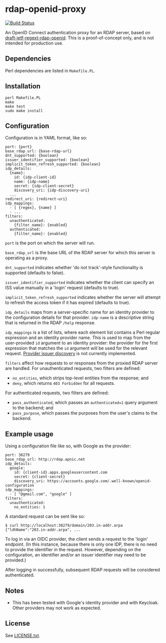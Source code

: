 # rdap-openid-proxy

[![Build Status](https://github.com/APNIC-net/rdap-openid-proxy/workflows/build/badge.svg?branch=master)](https://github.com/APNIC-new/rdap-openid-proxy/actions)

An OpenID Connect authentication proxy for an RDAP server, based on
[draft-ietf-regext-rdap-openid](https://tools.ietf.org/html/draft-ietf-regext-rdap-openid-17).
This is a proof-of-concept only, and is not intended for production
use.

## Dependencies

Perl dependencies are listed in `Makefile.PL`.

## Installation

    perl Makefile.PL
    make
    make test
    sudo make install

## Configuration

Configuration is in YAML format, like so:

    port: {port}
    base_rdap_url: {base-rdap-url}
    dnt_supported: {boolean}
    issuer_identifier_supported: {boolean}
    implicit_token_refresh_supported: {boolean}
    idp_details:
      {name}:
        id: {idp-client-id}
        name: {idp-name}
        secret: {idp-client-secret}
        discovery_uri: {idp-discovery-uri}
      ...
    redirect_uri: {redirect-uri}
    idp_mappings:
      - [ {regex}, {name} ]
      - ...
    filters:
      unauthenticated:
        {filter_name}: {enabled}
      authenticated:
        {filter_name}: {enabled}

`port` is the port on which the server will run.

`base_rdap_url` is the base URL of the RDAP server for which this
server is operating as a proxy.

`dnt_supported` indicates whether 'do not track'-style functionality
is supported (defaults to false).

`issuer_identifier_supported` indicates whether the client can
specify an ISS value manually in a 'login' request (defaults to
true).

`implicit_token_refresh_supported` indicates whether the server will
attempt to refresh the access token if it has expired (defaults to
true).

`idp_details` maps from a server-specific name for an
identity provider to the configuration details for that provider.
`idp-name` is a descriptive string that is returned in the RDAP
`/help` response.

`idp_mappings` is a list of lists, where each element list contains a
Perl regular expression and an identity provider name.  This is used
to map from the user-provided `id` argument to an identity provider:
the provider for the first expression that matches the `id` argument
will be used for the relevant request.  [Provider issuer
discovery](https://openid.net/specs/openid-connect-discovery-1_0.html#IssuerDiscovery)
is not currently implemented.

`filters` affect how requests to or responses from the proxied RDAP
server are handled.  For unauthenticated requests, two filters
are defined:

   * `no_entities`, which strips top-level entities from the response; and
   * `deny`, which returns `403 Forbidden` for all requests.

For authenticated requests, two filters are defined:

   * `pass_authenticated`, which passes an `authenticated=1` query
     argument to the backend; and
   * `pass_purpose`, which passes the purposes from the user's claims
     to the backend.

## Example usage

Using a configuration file like so, with Google as the provider:

    port: 38279
    base_rdap_url: http://rdap.apnic.net
    idp_details:
      google:
        id: {client-id}.apps.googleusercontent.com
        secret: {client-secret}
        discovery_uri: https://accounts.google.com/.well-known/openid-configuration
    idp_mappings:
      - [ "@gmail.com", "google" ]
    filters:
      unauthenticated:
        no_entities: 1

A standard request can be sent like so:

    $ curl http://localhost:38279/domain/203.in-addr.arpa
    {"ldhName":"203.in-addr.arpa", ...

To log in via an OIDC provider, the client sends a request to the
'login' endpoint.  (In this instance, because there is only one IDP,
there is no need to provide the identifier in the request.  However,
depending on the configuration, an identifier and/or an issuer
identifier may need to be provided.)

After logging in successfully, subsequent RDAP requests will be
considered authenticated.

## Notes

   * This has been tested with Google's identity provider and with
     Keycloak.  Other providers may not work as expected.

## License

See [LICENSE.txt](LICENSE.txt).
